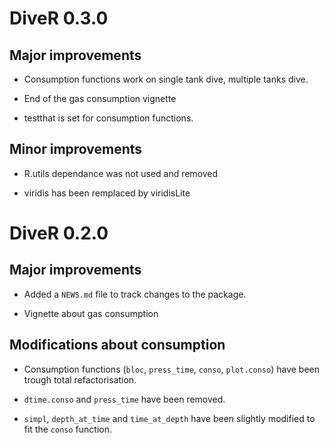 # DiveR 0.3.0

## Major improvements

* Consumption functions work on single tank dive, multiple tanks dive.

* End of the gas consumption vignette

* testthat is set for consumption functions.

## Minor improvements

* R.utils dependance was not used and removed

* viridis has been remplaced by viridisLite

# DiveR 0.2.0

## Major improvements

* Added a `NEWS.md` file to track changes to the package.

* Vignette about gas consumption

## Modifications about consumption

* Consumption functions (`bloc`, `press_time`, `conso`, `plot.conso`) have been trough total refactorisation. 

* `dtime.conso` and `press_time` have been removed. 

* `simpl`, `depth_at_time` and `time_at_depth` have been slightly modified to fit the `conso` function.

